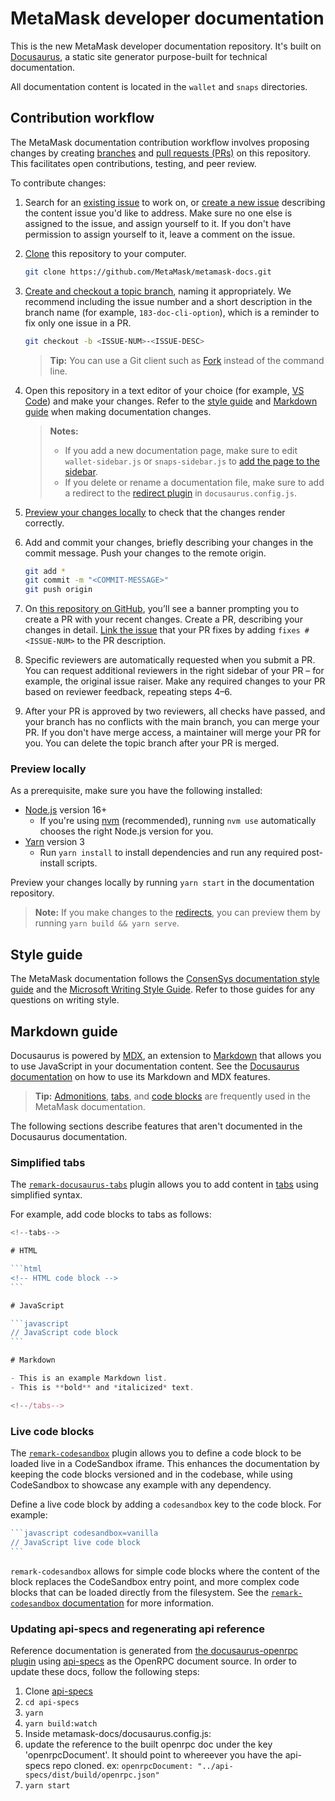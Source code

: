 # MetaMask developer documentation

This is the new MetaMask developer documentation repository.
It's built on [Docusaurus](https://docusaurus.io/), a static site generator purpose-built for
technical documentation.

All documentation content is located in the `wallet` and `snaps` directories.

## Contribution workflow

The MetaMask documentation contribution workflow involves proposing changes by creating
[branches](https://docs.github.com/en/pull-requests/collaborating-with-pull-requests/proposing-changes-to-your-work-with-pull-requests/about-branches)
and
[pull requests (PRs)](https://docs.github.com/en/pull-requests/collaborating-with-pull-requests/proposing-changes-to-your-work-with-pull-requests/about-pull-requests)
on this repository.
This facilitates open contributions, testing, and peer review.

To contribute changes:

1. Search for an [existing issue](https://github.com/MetaMask/metamask-docs/issues) to work on, or
    [create a new issue](https://docs.github.com/en/issues/tracking-your-work-with-issues/creating-an-issue)
    describing the content issue you'd like to address.
    Make sure no one else is assigned to the issue, and assign yourself to it.
    If you don't have permission to assign yourself to it, leave a comment on the issue.

2. [Clone](https://docs.github.com/en/repositories/creating-and-managing-repositories/cloning-a-repository)
    this repository to your computer.

    ```bash
    git clone https://github.com/MetaMask/metamask-docs.git
    ```

3. [Create and checkout a topic branch](https://git-scm.com/book/en/v2/Git-Branching-Basic-Branching-and-Merging),
    naming it appropriately.
    We recommend including the issue number and a short description in the branch name (for example,
    `183-doc-cli-option`), which is a reminder to fix only one issue in a PR.

    ```bash
    git checkout -b <ISSUE-NUM>-<ISSUE-DESC>
    ```

    > **Tip:** You can use a Git client such as [Fork](https://fork.dev/) instead of the command line.

4. Open this repository in a text editor of your choice (for example,
    [VS Code](https://code.visualstudio.com/)) and make your changes.
    Refer to the [style guide](#style-guide) and [Markdown guide](#markdown-guide) when making
    documentation changes.

    > **Notes:**
    > - If you add a new documentation page, make sure to edit `wallet-sidebar.js` or
        `snaps-sidebar.js` to [add the page to the sidebar](https://docusaurus.io/docs/sidebar/items).
    > - If you delete or rename a documentation file, make sure to add a redirect to the
        [redirect plugin](https://docusaurus.io/docs/api/plugins/@docusaurus/plugin-client-redirects)
        in `docusaurus.config.js`.

5. [Preview your changes locally](#preview-locally) to check that the changes render correctly.

6. Add and commit your changes, briefly describing your changes in the commit message.
    Push your changes to the remote origin.

    ```bash
    git add *
    git commit -m "<COMMIT-MESSAGE>"
    git push origin
    ```

7. On [this repository on GitHub](https://github.com/MetaMask/metamask-docs), you’ll see a banner
    prompting you to create a PR with your recent changes.
    Create a PR, describing your changes in detail.
    [Link the issue](https://docs.github.com/en/issues/tracking-your-work-with-issues/linking-a-pull-request-to-an-issue)
    that your PR fixes by adding `fixes #<ISSUE-NUM>` to the PR description.

8. Specific reviewers are automatically requested when you submit a PR.
    You can request additional reviewers in the right sidebar of your PR – for example, the original
    issue raiser.
    Make any required changes to your PR based on reviewer feedback, repeating steps 4–6.

9. After your PR is approved by two reviewers, all checks have passed, and your branch has no
    conflicts with the main branch, you can merge your PR.
    If you don't have merge access, a maintainer will merge your PR for you.
    You can delete the topic branch after your PR is merged.

### Preview locally

As a prerequisite, make sure you have the following installed:

- [Node.js](https://nodejs.org) version 16+
  - If you're using [nvm](https://github.com/creationix/nvm#installation) (recommended), running
    `nvm use` automatically chooses the right Node.js version for you.
- [Yarn](https://yarnpkg.com/getting-started/install) version 3
  - Run `yarn install` to install dependencies and run any required post-install scripts.

Preview your changes locally by running `yarn start` in the documentation repository.

> **Note:** If you make changes to the
[redirects](https://docusaurus.io/docs/api/plugins/@docusaurus/plugin-client-redirects), you can
preview them by running `yarn build && yarn serve`.

## Style guide

The MetaMask documentation follows the
[ConsenSys documentation style guide](https://docs-template.consensys.net/getting-started/style-guide)
and the [Microsoft Writing Style Guide](https://learn.microsoft.com/en-us/style-guide/welcome/).
Refer to those guides for any questions on writing style.

## Markdown guide

Docusaurus is powered by [MDX](https://mdxjs.com/), an extension to
[Markdown](https://www.markdownguide.org/) that allows you to use JavaScript in your documentation content.
See the [Docusaurus documentation](https://docusaurus.io/docs/markdown-features) on how to use its
Markdown and MDX features.

> **Tip:** [Admonitions](https://docusaurus.io/docs/markdown-features/admonitions),
[tabs](https://docusaurus.io/docs/markdown-features/tabs), and
[code blocks](https://docusaurus.io/docs/markdown-features/code-blocks) are frequently used in the
MetaMask documentation.

The following sections describe features that aren't documented in the Docusaurus documentation.

### Simplified tabs

The [`remark-docusaurus-tabs`](https://github.com/mccleanp/remark-docusaurus-tabs) plugin allows you
to add content in [tabs](https://docusaurus.io/docs/markdown-features/tabs) using simplified syntax.

For example, add code blocks to tabs as follows:

````jsx
<!--tabs-->

# HTML

```html
<!-- HTML code block -->
```

# JavaScript

```javascript
// JavaScript code block
```

# Markdown

- This is an example Markdown list.
- This is **bold** and *italicized* text.

<!--/tabs-->
````

### Live code blocks

The [`remark-codesandbox`](https://github.com/kevin940726/remark-codesandbox/) plugin allows you to
define a code block to be loaded live in a CodeSandbox iframe.
This enhances the documentation by keeping the code blocks versioned and in the codebase, while
using CodeSandbox to showcase any example with any dependency.

Define a live code block by adding a `codesandbox` key to the code block.
For example:

````jsx
```javascript codesandbox=vanilla
// JavaScript live code block
```
````

`remark-codesandbox` allows for simple code blocks where the content of the block replaces the
CodeSandbox entry point, and more complex code blocks that can be loaded directly from the
filesystem.
See the
[`remark-codesandbox` documentation](https://github.com/kevin940726/remark-codesandbox/#documentation)
for more information.


### Updating api-specs and regenerating api reference

Reference documentation is generated from [the docusaurus-openrpc plugin](https://github.com/MetaMask/docusaurus-openrpc) using [api-specs](https://github.com/MetaMask/api-specs/) as the OpenRPC document source. In order to update these docs, follow the following steps:

1. Clone [api-specs](https://github.com/MetaMask/api-specs/)
  1. `cd api-specs`
  2. `yarn`
  3. `yarn build:watch`
2. Inside metamask-docs/docusaurus.config.js:
  1. update the reference to the built openrpc doc under the key 'openrpcDocument'. It should point to whereever you have the api-specs repo cloned. ex: `openrpcDocument: "../api-specs/dist/build/openrpc.json"`
  2. `yarn start`
